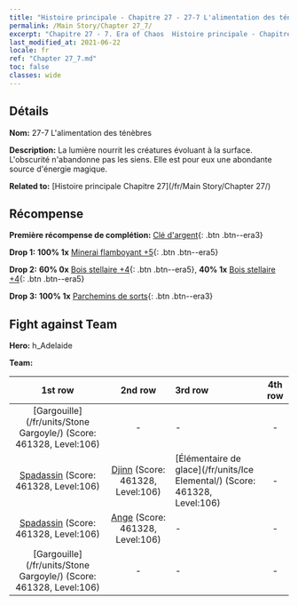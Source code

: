 ```yaml
---
title: "Histoire principale - Chapitre 27 - 27-7 L'alimentation des ténèbres"
permalink: /Main Story/Chapter 27_7/
excerpt: "Chapitre 27 - 7. Era of Chaos  Histoire principale - Chapitre 27_7. 27-7 L'alimentation des ténèbres"
last_modified_at: 2021-06-22
locale: fr
ref: "Chapter 27_7.md"
toc: false
classes: wide
---
```


## Détails

 **Nom:** 27-7 L'alimentation des ténèbres

 **Description:** La lumière nourrit les créatures évoluant à la surface. L'obscurité n'abandonne pas les siens. Elle est pour eux une abondante source d'énergie magique.

 **Related to:** [Histoire principale Chapitre 27](/fr/Main Story/Chapter 27/)

## Récompense

 **Première récompense de complétion:** [Clé d'argent](/ItemsFR/con_693/){: .btn .btn--era3}

 **Drop 1:** **100% 1x** [Minerai flamboyant +5](/ItemsFR/mat_96/){: .btn .btn--era5}

 **Drop 2:** **60% 0x** [Bois stellaire +4](/ItemsFR/mat_90/){: .btn .btn--era5}, **40% 1x** [Bois stellaire +4](/ItemsFR/mat_90/){: .btn .btn--era5}

 **Drop 3:** **100% 1x** [Parchemins de sorts](/ItemsFR/con_694/){: .btn .btn--era3}


## Fight against Team
 **Hero:** h_Adelaide

 **Team:**


  | 1st row | 2nd row | 3rd row | 4th row |
  |:----:|:----:|:----|:----:|
  | [Gargouille](/fr/units/Stone Gargoyle/) (Score: 461328, Level:106)  | - | - | - |
  | [Spadassin](/fr/units/Swordsman/) (Score: 461328, Level:106)  | [Djinn](/fr/units/Genie/) (Score: 461328, Level:106)  | [Élémentaire de glace](/fr/units/Ice Elemental/) (Score: 461328, Level:106)  | - |
  | [Spadassin](/fr/units/Swordsman/) (Score: 461328, Level:106)  | [Ange](/fr/units/Angel/) (Score: 461328, Level:106)  | - | - |
  | [Gargouille](/fr/units/Stone Gargoyle/) (Score: 461328, Level:106)  | - | - | - |


